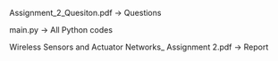 Assignment_2_Quesiton.pdf -> Questions

main.py -> All Python codes

Wireless Sensors and Actuator Networks_ Assignment 2.pdf -> Report
